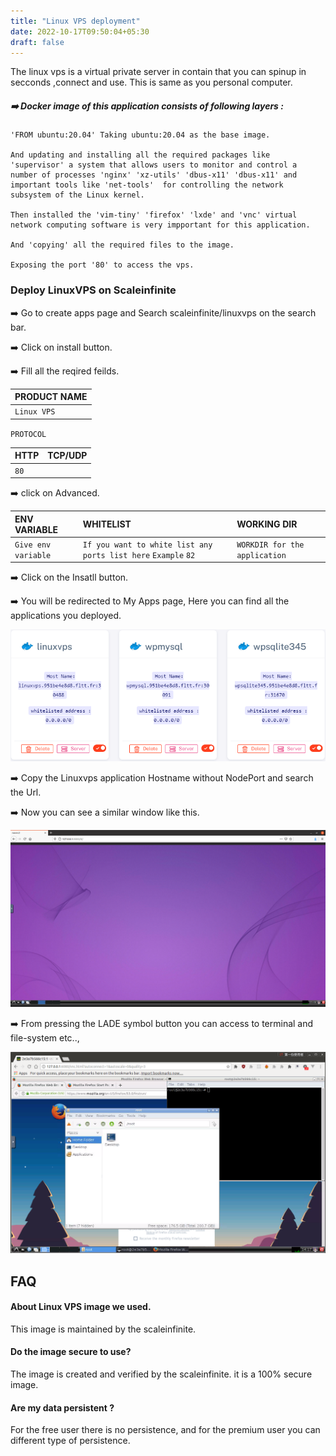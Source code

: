 ```yaml
---
title: "Linux VPS deployment"
date: 2022-10-17T09:50:04+05:30
draft: false
---
```


The linux vps is a virtual private server in contain that you can spinup in secconds ,connect and use. This is same as you personal computer.  



##### ➡️ Docker image of this application consists of following layers :
```
'FROM ubuntu:20.04' Taking ubuntu:20.04 as the base image.

And updating and installing all the required packages like 'supervisor' a system that allows users to monitor and control a number of processes 'nginx' 'xz-utils' 'dbus-x11' 'dbus-x11' and important tools like 'net-tools'  for controlling the network subsystem of the Linux kernel.

Then installed the 'vim-tiny' 'firefox' 'lxde' and 'vnc' virtual network computing software is very impportant for this application.

And 'copying' all the required files to the image.

Exposing the port '80' to access the vps.

``` 

### Deploy LinuxVPS on Scaleinfinite

➡️ Go to create apps page and Search scaleinfinite/linuxvps on the search bar.

➡️ Click on install button. 

➡️ Fill all the reqired feilds.

| PRODUCT NAME  |
| :--------     | 
| `Linux VPS`     |

`PROTOCOL`

| HTTP          | TCP/UDP       |
| :--------     | :--------     |
| `80`          |               |

➡️ click on Advanced.

| ENV VARIABLE         |  WHITELIST                                                       |        WORKING DIR          |
| :---------           | :--------                                                        |:----------------------------| 
| `Give env variable`  | `If you want to white list any ports list here` `Example` `82`   |`WORKDIR for the application`|

➡️ Click on the Insatll button.

➡️ You will be redirected to My Apps page, Here you can find all the applications you deployed.

![App Screenshot](images/myapps.png)

➡️ Copy the Linuxvps application Hostname without NodePort and search the Url. 

➡️ Now you can see a similar window like this. 

![App Screenshot](images/vps-desktop.png)

➡️ From pressing the LADE symbol button you can access to terminal and file-system etc..,

![App Screenshot](images/terminal.png)


## FAQ

#### About Linux VPS image we used.

This image is maintained by the scaleinfinite.

#### Do the image secure to use?

The image is created and verified by the scaleinfinite. it is a 100% secure image.   

#### Are my data persistent ?

For the free user there is no persistence, and for the premium user you can different type of persistence.





